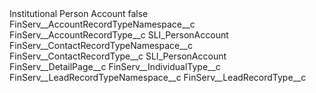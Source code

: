 <?xml version="1.0" encoding="UTF-8"?>
<CustomMetadata xmlns="http://soap.sforce.com/2006/04/metadata" xmlns:xsi="http://www.w3.org/2001/XMLSchema-instance" xmlns:xsd="http://www.w3.org/2001/XMLSchema">
    <label>Institutional Person Account</label>
    <protected>false</protected>
    <values>
        <field>FinServ__AccountRecordTypeNamespace__c</field>
        <value xsi:nil="true"/>
    </values>
    <values>
        <field>FinServ__AccountRecordType__c</field>
        <value xsi:type="xsd:string">SLI_PersonAccount</value>
    </values>
    <values>
        <field>FinServ__ContactRecordTypeNamespace__c</field>
        <value xsi:nil="true"/>
    </values>
    <values>
        <field>FinServ__ContactRecordType__c</field>
        <value xsi:type="xsd:string">SLI_PersonAccount</value>
    </values>
    <values>
        <field>FinServ__DetailPage__c</field>
        <value xsi:nil="true"/>
    </values>
    <values>
        <field>FinServ__IndividualType__c</field>
        <value xsi:nil="true"/>
    </values>
    <values>
        <field>FinServ__LeadRecordTypeNamespace__c</field>
        <value xsi:nil="true"/>
    </values>
    <values>
        <field>FinServ__LeadRecordType__c</field>
        <value xsi:nil="true"/>
    </values>
</CustomMetadata>
